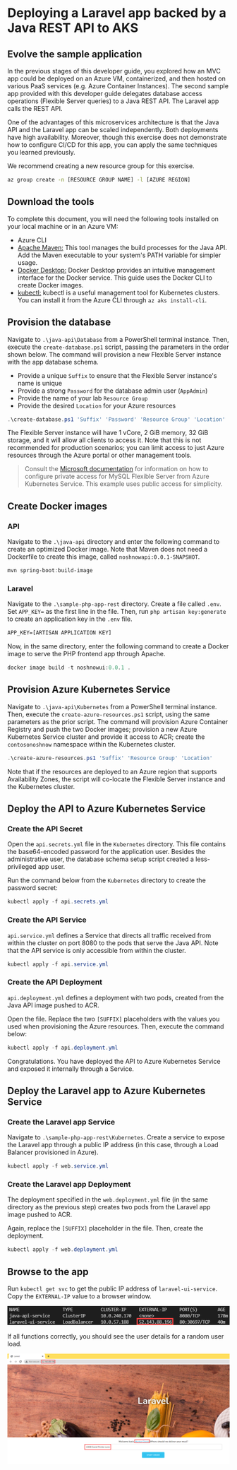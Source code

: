 # Deploying a Laravel app backed by a Java REST API to AKS

## Evolve the sample application

In the previous stages of this developer guide, you explored how an MVC app could be deployed on an Azure VM, containerized, and then hosted on various PaaS services (e.g. Azure Container Instances). The second sample app provided with this developer guide delegates database access operations (Flexible Server queries) to a Java REST API. The Laravel app calls the REST API.

One of the advantages of this microservices architecture is that the Java API and the Laravel app can be scaled independently. Both deployments have high availability. Moreover, though this exercise does not demonstrate how to configure CI/CD for this app, you can apply the same techniques you learned previously.

We recommend creating a new resource group for this exercise.

```bash
az group create -n [RESOURCE GROUP NAME] -l [AZURE REGION]
```

## Download the tools

To complete this document, you will need the following tools installed on your local machine or in an Azure VM:

- Azure CLI
- [Apache Maven:](https://maven.apache.org/) This tool manages the build processes for the Java API. Add the Maven executable to your system's PATH variable for simpler usage.
- [Docker Desktop:](https://docs.docker.com/desktop/) Docker Desktop provides an intuitive management interface for the Docker service. This guide uses the Docker CLI to create Docker images.
- [kubectl:](https://kubernetes.io/docs/reference/kubectl/kubectl/) kubectl is a useful management tool for Kubernetes clusters. You can install it from the Azure CLI through `az aks install-cli`.

## Provision the database

Navigate to `.\java-api\Database` from a PowerShell terminal instance. Then, execute the `create-database.ps1` script, passing the parameters in the order shown below. The command will provision a new Flexible Server instance with the app database schema.

- Provide a unique `Suffix` to ensure that the Flexible Server instance's name is unique
- Provide a strong `Password` for the database admin user (`AppAdmin`)
- Provide the name of your lab `Resource Group`
- Provide the desired `Location` for your Azure resources

```powershell
.\create-database.ps1 'Suffix' 'Password' 'Resource Group' 'Location'
```

The Flexible Server instance will have 1 vCore, 2 GiB memory, 32 GiB storage, and it will allow all clients to access it. Note that this is not recommended for production scenarios; you can limit access to just Azure resources through the Azure portal or other management tools.

> Consult the [Microsoft documentation](https://docs.microsoft.com/azure/mysql/flexible-server/tutorial-deploy-springboot-on-aks-vnet) for information on how to configure private access for MySQL Flexible Server from Azure Kubernetes Service. This example uses public access for simplicity.

## Create Docker images

### API

Navigate to the `.\java-api` directory and enter the following command to create an optimized Docker image. Note that Maven does not need a Dockerfile to create this image, called `noshnowapi:0.0.1-SNAPSHOT`.

```powershell
mvn spring-boot:build-image
```

### Laravel

Navigate to the `.\sample-php-app-rest` directory. Create a file called `.env`. Set `APP_KEY=` as the first line in the file. Then, run `php artisan key:generate` to create an application key in the `.env` file.

```txt
APP_KEY=[ARTISAN APPLICATION KEY]
```

Now, in the same directory, enter the following command to create a Docker image to serve the PHP frontend app through Apache.

```powershell
docker image build -t noshnowui:0.0.1 .
```

## Provision Azure Kubernetes Service

Navigate to `.\java-api\Kubernetes` from a PowerShell terminal instance. Then, execute the `create-azure-resources.ps1` script, using the same parameters as the prior script. The command will provision Azure Container Registry and push the two Docker images; provision a new Azure Kubernetes Service cluster and provide it access to ACR; create the `contosonoshnow` namespace within the Kubernetes cluster.

```powershell
.\create-azure-resources.ps1 'Suffix' 'Resource Group' 'Location'
```

Note that if the resources are deployed to an Azure region that supports Availability Zones, the script will co-locate the Flexible Server instance and the Kubernetes cluster.

## Deploy the API to Azure Kubernetes Service

### Create the API Secret

Open the `api.secrets.yml` file in the `Kubernetes` directory. This file contains the base64-encoded password for the application user. Besides the administrative user, the database schema setup script created a less-privileged app user.

Run the command below from the `Kubernetes` directory to create the password secret:

```powershell
kubectl apply -f api.secrets.yml
```

### Create the API Service

`api.service.yml` defines a Service that directs all traffic received from within the cluster on port 8080 to the pods that serve the Java API. Note that the API service is only accessible from within the cluster.

```powershell
kubectl apply -f api.service.yml
```

### Create the API Deployment

`api.deployment.yml` defines a deployment with two pods, created from the Java API image pushed to ACR.

Open the file. Replace the two `[SUFFIX]` placeholders with the values you used when provisioning the Azure resources. Then, execute the command below:

```powershell
kubectl apply -f api.deployment.yml
```

Congratulations. You have deployed the API to Azure Kubernetes Service and exposed it internally through a Service.

## Deploy the Laravel app to Azure Kubernetes Service

### Create the Laravel app Service

Navigate to `.\sample-php-app-rest\Kubernetes`. Create a service to expose the Laravel app through a public IP address (in this case, through a Load Balancer provisioned in Azure).

```powershell
kubectl apply -f web.service.yml
```

### Create the Laravel app Deployment

The deployment specified in the `web.deployment.yml` file (in the same directory as the previous step) creates two pods from the Laravel app image pushed to ACR.

Again, replace the `[SUFFIX]` placeholder in the file. Then, create the deployment.

```powershell
kubectl apply -f web.deployment.yml
```

## Browse to the app

Run `kubectl get svc` to get the public IP address of `laravel-ui-service`. Copy the `EXTERNAL-IP` value to a browser window.

![This image demonstrates the IP address of the LoadBalancer service for the Laravel app.](./media/laravel-service-ip.png "Laravel service IP address")

If all functions correctly, you should see the user details for a random user load.

![This image demonstrates that the Laravel app functions without a problem when deployed to AKS.](./media/app-loads-aks.png "Laravel app loads")
